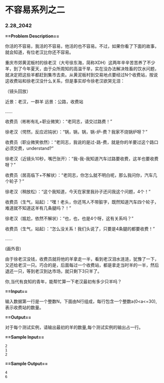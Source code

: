 # 不容易系列之二

### 2.28_2042

**==Problem Description==**

你活的不容易，我活的不容易，他活的也不容易。不过，如果你看了下面的故事，就会知道，有位老汉比你还不容易。

重庆市郊黄泥板村的徐老汉（大号徐东海，简称XDH）这两年辛辛苦苦养了不少羊，到了今年夏天，由于众所周知的高温干旱，实在没办法解决牲畜的饮水问题，就决定把这些羊都赶到集市去卖。从黄泥板村到交易地点要经过N个收费站，按说这收费站和徐老汉没什么关系，但是事实却令徐老汉欲哭无泪：

（镜头回放）

近景：老汉，一群羊
远景：公路，收费站

......

收费员（彬彬有礼+职业微笑）：“老同志，请交过路费！”

徐老汉（愕然，反应迟钝状）：“锅，锅，锅，锅-炉-费？我家不烧锅炉呀？”

收费员（职业微笑依然）：“老同志，我说的是过-路-费，就是你的羊要过这个路口必须交费，understand?”

徐老汉（近镜头10秒，嘴巴张开）：“我-我-我知道汽车过路要收费，这羊也要收费呀？”

收费员（居高临下+不解状）：“老同志，你怎么就不明白呢，那么我问你，汽车几个轮子？”

徐老汉（稍放松）：“这个我知道，今天在家里我孙子还问我这个问题，4个！”

收费员（生气，站起）：“嘿！老头，你还骂人不带脏字，既然知道汽车四个轮子，难道就不知道这羊有几条腿吗？！”

徐老汉（尴尬，依然不解状）：“也，也，也是4个呀，这有关系吗？”

收费员（生气，站起）：“怎么没关系！我们头说了，只要是4条腿的都要收费！”

......

(画外音)

由于徐老汉没钱，收费员就将他的羊拿走一半，看到老汉泪水涟涟，犹豫了一下，又还给老汉一只。巧合的是，后面每过一个收费站，都是拿走当时羊的一半，然后退还一只，等到老汉到达市场，就只剩下3只羊了。

你,当代有良知的青年，能帮忙算一下老汉最初有多少只羊吗？

**==Input==**

输入数据第一行是一个整数N，下面由N行组成，每行包含一个整数a(0<a<=30),表示收费站的数量。

**==Output==**

对于每个测试实例，请输出最初的羊的数量,每个测试实例的输出占一行。

**==Sample Input==**

```
2
1
2
```

**==Sample Output==**

```
4
6
```